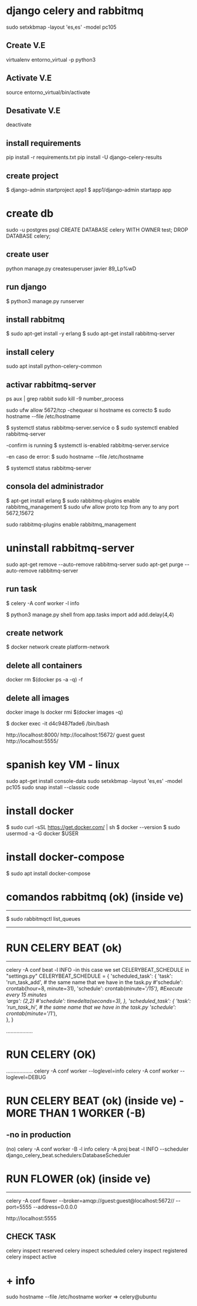 # django celery and rabbitmq
sudo setxkbmap -layout 'es,es' -model pc105

## Create V.E
virtualenv entorno_virtual -p python3

## Activate V.E
source entorno_virtual/bin/activate

## Desativate V.E
deactivate

## install requirements
pip install -r requirements.txt 
pip install -U django-celery-results

## create project
$ django-admin startproject app1
$ app1/django-admin startapp app

# create db
sudo -u postgres psql
CREATE DATABASE celery WITH OWNER test;
DROP DATABASE celery;

## create user
python manage.py createsuperuser
javier
89_Lp%wD

## run django
$ python3 manage.py runserver

## install rabbitmq
$ sudo apt-get install -y erlang
$ sudo apt-get install rabbitmq-server

## install celery
sudo apt install python-celery-common

## activar rabbitmq-server
ps aux | grep rabbit
sudo kill -9 number_process


sudo ufw allow 5672/tcp
-chequear si hostname es correcto
$ sudo hostname --file /etc/hostname

$ systemctl status rabbitmq-server.service
o
$ sudo systemctl enabled rabbitmq-server

-confirm is running
$ systemctl is-enabled rabbitmq-server.service 

-en caso de error:
$ sudo hostname --file /etc/hostname

$ systemctl status rabbitmq-server

## consola del administrador
$ apt-get install erlang
$ sudo rabbitmq-plugins enable rabbitmq_management
$ sudo ufw allow proto tcp from any to any port 5672,15672

sudo rabbitmq-plugins enable rabbitmq_management


# uninstall rabbitmq-server
sudo apt-get remove --auto-remove rabbitmq-server
sudo apt-get purge --auto-remove rabbitmq-server

## run task 
$ celery -A conf worker -l info

$ python3 manage.py shell
from app.tasks import add
add.delay(4,4)

## create network
$ docker network create platform-network

## delete all containers
docker rm $(docker ps -a -q) -f

## delete all images
docker image ls
docker rmi $(docker images -q)

$ docker exec -it d4c9487fade6 /bin/bash

http://localhost:8000/
http://localhost:15672/
guest
guest
http://localhost:5555/

# spanish key VM - linux
sudo apt-get install console-data
sudo setxkbmap -layout 'es,es' -model pc105
sudo snap install --classic code

# install docker
$ sudo curl -sSL https://get.docker.com/ | sh
$ docker --version
$ sudo usermod -a -G docker $USER

# install docker-compose
$ sudo apt install docker-compose

# comandos rabbitmq (ok) (inside ve)
--------------------------------------
$ sudo rabbitmqctl list_queues

------------------
# RUN CELERY BEAT (ok)
--------------------------
celery -A conf beat -l INFO 
-in this case we set CELERYBEAT_SCHEDULE in "settings.py"
CELERYBEAT_SCHEDULE = {
    'scheduled_task': {
        'task': 'run_task_add', # the same name that we have in the task.py
        #'schedule': crontab(hour=8, minute=31),
        'schedule': crontab(minute='*/15'), #Execute every 15 minutes        
        'args': (2,2)
        #'schedule': timedelta(seconds=3),
    },
    'scheduled_task': {
        'task': 'run_task_hi', # the same name that we have in the task.py
        'schedule': crontab(minute='*/1'),                
    },
}



..................
# RUN CELERY (OK)
..................
celery -A conf worker --loglevel=info
celery -A conf worker --loglevel=DEBUG

# RUN CELERY BEAT (ok) (inside ve) - MORE THAN 1 WORKER (-B)
-no in production
----------------------------------------------------------------------
(no) celery -A conf worker -B -l info
celery -A proj beat -l INFO --scheduler django_celery_beat.schedulers:DatabaseScheduler

# RUN FLOWER (ok) (inside ve)
-----------------------------------
celery -A conf flower --broker=amqp://guest:guest@localhost:5672// --port=5555 --address=0.0.0.0

http://localhost:5555

## CHECK TASK
celery inspect reserved
celery inspect scheduled
celery inspect registered
celery inspect active

# + info
sudo hostname --file /etc/hostname
worker => celery@ubuntu